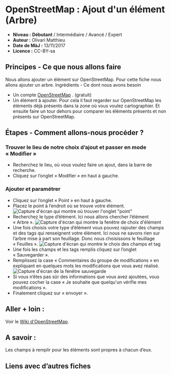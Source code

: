 # OpenStreetMap : Ajout d'un élément (Arbre)
- **Niveau :** **Débutant** / Intermédiaire / Avancé / Expert
- **Auteur :** Olivari Matthieu
- **Date de MàJ :** 13/11/2017
- **Licence :** CC-BY-sa

## Principes - Ce que nous allons faire 

Nous allons ajouter un élément sur OpenStreetMap. Pour cette fiche nous allons ajouter un arbre. 
Ingrédients - Ce dont nous avons besoin 

- Un compte [OpenStreetMap](https://www.openstreetmap.org/user/new) . (gratuit)
- Un élément à ajouter. Pour cela il faut regarder sur OpenStreetMap les éléments déjà présents dans la zone où vous voulez cartographier. Et ensuite faire un tour dehors pour comparer les éléments présents et non présents sur OpenStreetMap.

## Étapes - Comment allons-nous procéder ? 

### Trouver le lieu de notre choix d’ajout et passer en mode « Modifier »

- Recherchez le lieu, où vous voulez faire un ajout, dans la barre de recherche.
- Cliquez sur l’onglet « Modifier » en haut à gauche.
	
### Ajouter et paramétrer 

- Cliquez sur l’onglet « Point » en haut à gauche.
- Placez le point à l’endroit où se trouve votre élément.
![Capture d'écran qui montre où trouver l'onglet "point"](img/Capture_point.PNG)
- Recherchez le type d’élément. Ici nous allons chercher l’élément « Arbre ».
![Capture d'écran qui montre la fenêtre de choix d'élément](img/Capture_choix_element.PNG)
- Une fois choisis votre type d’élément vous pouvez rajouter des champs et des tags qui renseignent votre élément. Ici nous ne savons rien sur l’arbre mise à part son feuillage. Donc nous choisissons le feuillage « Feuilles ». 
![Capture d'écran qui montre le choix des champs et tag](img/Capture_champs.PNG)
- Une fois les champs et les tags remplis cliquez sur l’onglet « Sauvegarder ».
- Remplissez la case « Commentaires du groupe de modifications » en expliquant en quelques mots les modifications que vous avez réalisé.
![Capture d'écran de la fenêtre sauvegarde](img/Capture_sauvegarde.PNG)
- Si vous n’êtes pas sûr des informations que vous avez ajoutées, vous pouvez cocher la case « Je souhaite que quelqu'un vérifie mes modifications ».
- Finalement cliquez sur « envoyer ».
	
## Aller + loin :
Voir le [Wiki d'OpenStreetMap](https://wiki.openstreetmap.org/wiki/FR:Page_principale).

## A savoir :
Les champs à remplir pour les éléments sont propres à chacun d’eux.


## Liens avec d’autres fiches
